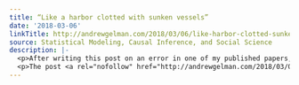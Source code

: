 ```yaml
---
title: “Like a harbor clotted with sunken vessels”
date: '2018-03-06'
linkTitle: http://andrewgelman.com/2018/03/06/like-harbor-clotted-sunken-vessels/
source: Statistical Modeling, Causal Inference, and Social Science
description: |-
  <p>After writing this post on an error in one of my published papers, I got to thinking about the general problem of mistakes in the scientific literature. Retraction is not a serious solution to the problem. And there are lots of people out there who simply refuse to admit, let alone correct, their published errors: [&#8230;]</p>
  <p>The post <a rel="nofollow" href="http://andrewgelman.com/2018/03/06/like-harbor-clotted-sunken-vessels/">&#8220;Like a harbor clotted with sunken vessels&#8221;</a>
---
```

